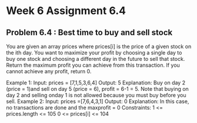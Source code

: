 # Week 6 Assignment 6.4

## Problem 6.4 : Best time to buy and sell stock

You are given an array prices where prices[i] is the price of a given stock on the ith day. You want to maximize your profit by choosing a single day to buy one stock and choosing a different day in the future to sell that stock. Return the maximum profit you can achieve from this transaction. If you cannot achieve any profit, return 0.

Example 1: 
Input: prices = [7,1,5,3,6,4] 
Output: 5 
Explanation: Buy on day 2 (price = 1)and sell on day 5 (price = 6), profit = 6-1 = 5. 
Note that buying on day 2 and selling onday 1 is not allowed because you must buy before you sell. Example 2: Input: prices =[7,6,4,3,1] Output: 0 Explanation: In this case, no transactions are done and the maxprofit = 0 Constraints: 1 <= prices.length <= 105 0 <= prices[i] <= 104
